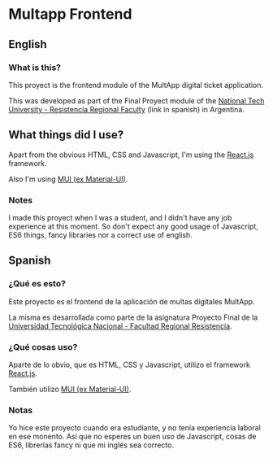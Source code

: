 # Multapp Frontend

## English

### What is this?

This proyect is the frontend module of the MultApp digital ticket application.

This was developed as part of the Final Proyect module of the [National Tech University - Resistencia Regional Faculty](http://frre.utn.edu.ar/) (link in spanish) in Argentina.

## What things did I use?

Apart from the obvious HTML, CSS and Javascript, I'm using the [React.js](https://reactjs.org/) framework.

Also I'm using [MUI (ex Material-UI)](https://mui.com/).

### Notes

I made this proyect when I was a student, and I didn't have any job experience at this moment. So don't expect any good usage of Javascript, ES6 things, fancy libraries nor a correct use of english.

## Spanish

### ¿Qué es esto?

Este proyecto es el frontend de la aplicación de multas digitales MultApp.

La misma es desarrollada como parte de la asignatura Proyecto Final de la [Universidad Tecnológica Nacional - Facultad Regional Resistencia](http://frre.utn.edu.ar/).

### ¿Qué cosas uso?

Aparte de lo obvio, que es HTML, CSS y Javascript, utilizo el framework [React.js](https://reactjs.org/).

También utilizo [MUI (ex Material-UI)](https://mui.com/).

### Notas

Yo hice este proyecto cuando era estudiante, y no tenía experiencia laboral en ese monento. Así que no esperes un buen uso de Javascript, cosas de ES6, librerías fancy ni que mi inglés sea correcto.
